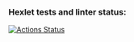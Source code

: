 ### Hexlet tests and linter status:
[![Actions Status](https://github.com/renimura/python-project-49/actions/workflows/hexlet-check.yml/badge.svg)](https://github.com/renimura/python-project-49/actions)